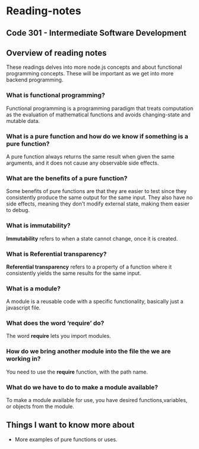 # Reading-notes

## Code 301 - Intermediate Software Development

## Overview of reading notes

These readings delves into more node.js concepts and about functional programming concepts. These will be important as we get into more backend programming.

### What is functional programming?

Functional programming is a programming paradigm that treats computation as the evaluation of mathematical functions and avoids changing-state and mutable data.

### What is a pure function and how do we know if something is a pure function?

A pure function always returns the same result when given the same arguments, and it does not cause any observable side effects.

### What are the benefits of a pure function?

Some benefits of pure functions are that they are easier to test since they consistently produce the same output for the same input. They also have no side effects, meaning they don't modify external state, making them easier to debug.

### What is immutability?

**Immutability** refers to when a state cannot change, once it is created.

### What is Referential transparency?

**Referential transparency** refers to a property of a function where it consistently yields the same results for the same input.

### What is a module?

A module is a reusable code with a specific functionality, basically just a javascript file. 

### What does the word ‘require’ do?

The word **require** lets you import modules.

### How do we bring another module into the file the we are working in?

You need to use the **require** function, with the path name.

### What do we have to do to make a module available?

To make a module available for use, you have desired functions,variables, or objects from the module.

## Things I want to know more about

* More examples of pure functions or uses.